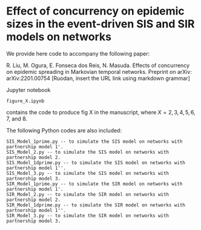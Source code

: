 # Effect of concurrency on epidemic sizes in the event-driven SIS and SIR models on networks

We provide here code to accompany the following paper:

R. Liu, M. Ogura, E. Fonseca dos Reis, N. Masuda. 
Effects of concurrency on epidemic spreading in Markovian temporal networks. 
Preprint on arXiv: arXiv:2201.00754 [Ruodan, insert the URL link using markdown grammar]

Jupyter notebook
```
figure_X.ipynb
```
contains the code to produce fig X in the manuscript, where $X = 2, 3, 4, 5, 6, 7$, and $8$.

The following Python codes are also included:
```
SIS_Model_1prime.py -- to simulate the SIS model on networks with partnership model 1'.
SIS_Model_2.py -- to simulate the SIS model on networks with partnership model 2.
SIS_Model_1dprime.py -- to simulate the SIS model on networks with partnership model 1''.
SIS_Model_3.py -- to simulate the SIS model on networks with partnership model 3.
SIR_Model_1prime.py -- to simulate the SIR model on networks with partnership model 1'.
SIR_Model_2.py -- to simulate the SIR model on networks with partnership model 2.
SIR_Model_1dprime.py -- to simulate the SIR model on networks with partnership model 1''.
SIR_Model_3.py -- to simulate the SIR model on networks with partnership model 3.
```
